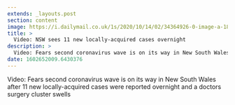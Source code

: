 ```yaml
--- 
extends: _layouts.post 
section: content 
image: https://i.dailymail.co.uk/1s/2020/10/14/02/34364926-0-image-a-18_1602639378584.jpg 
title: > 
  Video: NSW sees 11 new locally-acquired cases overnight 
description: > 
  Video: Fears second coronavirus wave is on its way in New South Wales after 11 new locally-acquired cases were reported overnight and a doctors surgery cluster swells 
date: 1602652009.6430376 
--- 
```

Video: Fears second coronavirus wave is on its way in New South Wales after 11 new locally-acquired cases were reported overnight and a doctors surgery cluster swells